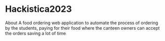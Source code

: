 # Hackistica2023
About A food ordering web application to automate the process of ordering by the students, paying for their food where the canteen owners can accept the orders saving a lot of time
